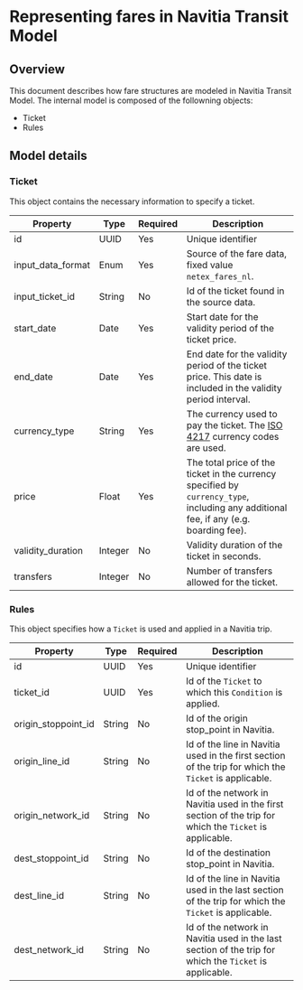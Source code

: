 # Representing fares in Navitia Transit Model
## Overview
This document describes how fare structures are modeled in Navitia Transit Model. The internal model is composed of the followning objects:
- Ticket
- Rules

## Model details
### Ticket
This object contains the necessary information to specify a ticket.

Property | Type | Required | Description
--- | --- | --- | ---
id | UUID | Yes | Unique identifier
input_data_format | Enum | Yes | Source of the fare data, fixed value `netex_fares_nl`.
input_ticket_id | String | No | Id of the ticket found in the source data.
start_date | Date | Yes | Start date for the validity period of the ticket price.
end_date | Date | Yes | End date for the validity period of the ticket price. This date is included in the validity period interval.
currency_type | String | Yes | The currency used to pay the ticket. The [ISO 4217](https://en.wikipedia.org/wiki/ISO_4217#Active_codes) currency codes are used.
price | Float | Yes | The total price of the ticket in the currency specified by `currency_type`, including any additional fee, if any (e.g. boarding fee).
validity_duration | Integer | No | Validity duration of the ticket in seconds.
transfers | Integer | No | Number of transfers allowed for the ticket.

### Rules
This object specifies how a `Ticket` is used and applied in a Navitia trip.

Property | Type | Required | Description
--- | --- | --- | ---
id | UUID | Yes | Unique identifier
ticket_id | UUID | Yes | Id of the `Ticket` to which this `Condition` is applied.
origin_stoppoint_id | String | No | Id of the origin stop_point in Navitia.
origin_line_id | String | No | Id of the line in Navitia used in the first section of the trip for which the `Ticket` is applicable.
origin_network_id | String | No | Id of the network in Navitia used in the first section of the trip for which the `Ticket` is applicable.
dest_stoppoint_id | String | No | Id of the destination stop_point in Navitia.
dest_line_id | String | No | Id of the line in Navitia used in the last section of the trip for which the `Ticket` is applicable.
dest_network_id | String | No | Id of the network in Navitia used in the last section of the trip for which the `Ticket` is applicable.
